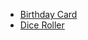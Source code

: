 * [Birthday Card](https://github.com/bittersandwich/HappyBirthday)
* [Dice Roller](https://github.com/bittersandwich/DiceRoller)
